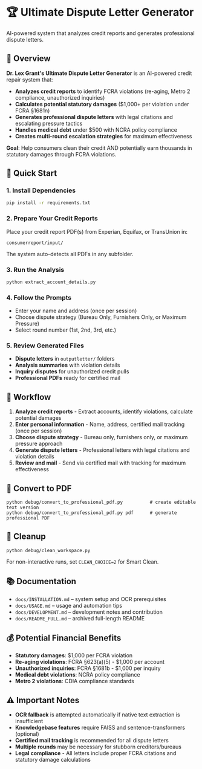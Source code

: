 # 🏆 Ultimate Dispute Letter Generator
AI-powered system that analyzes credit reports and generates professional dispute letters.

## 🎯 Overview
**Dr. Lex Grant's Ultimate Dispute Letter Generator** is an AI-powered credit repair system that:

- **Analyzes credit reports** to identify FCRA violations (re-aging, Metro 2 compliance, unauthorized inquiries)
- **Calculates potential statutory damages** ($1,000+ per violation under FCRA §1681n)
- **Generates professional dispute letters** with legal citations and escalating pressure tactics
- **Handles medical debt** under $500 with NCRA policy compliance
- **Creates multi-round escalation strategies** for maximum effectiveness

**Goal**: Help consumers clean their credit AND potentially earn thousands in statutory damages through FCRA violations.

## 🚀 Quick Start

### 1. **Install Dependencies**
```bash
pip install -r requirements.txt
```

### 2. **Prepare Your Credit Reports**
Place your credit report PDF(s) from Experian, Equifax, or TransUnion in:
```
consumerreport/input/
```
The system auto-detects all PDFs in any subfolder.

### 3. **Run the Analysis**
```bash
python extract_account_details.py
```

### 4. **Follow the Prompts**
- Enter your name and address (once per session)
- Choose dispute strategy (Bureau Only, Furnishers Only, or Maximum Pressure)
- Select round number (1st, 2nd, 3rd, etc.)

### 5. **Review Generated Files**
- **Dispute letters** in `outputletter/` folders
- **Analysis summaries** with violation details
- **Inquiry disputes** for unauthorized credit pulls
- **Professional PDFs** ready for certified mail

## 🔄 Workflow
1) **Analyze credit reports** - Extract accounts, identify violations, calculate potential damages
2) **Enter personal information** - Name, address, certified mail tracking (once per session)
3) **Choose dispute strategy** - Bureau only, furnishers only, or maximum pressure approach
4) **Generate dispute letters** - Professional letters with legal citations and violation details
5) **Review and mail** - Send via certified mail with tracking for maximum effectiveness

## 📄 Convert to PDF
```
python debug/convert_to_professional_pdf.py          # create editable text version
python debug/convert_to_professional_pdf.py pdf      # generate professional PDF
```

## 🧹 Cleanup
```
python debug/clean_workspace.py
```
For non-interactive runs, set `CLEAN_CHOICE=2` for Smart Clean.

## 📚 Documentation
- `docs/INSTALLATION.md` – system setup and OCR prerequisites
- `docs/USAGE.md` – usage and automation tips
- `docs/DEVELOPMENT.md` – development notes and contribution
- `docs/README_FULL.md` – archived full-length README

## 💰 **Potential Financial Benefits**
- **Statutory damages**: $1,000 per FCRA violation
- **Re-aging violations**: FCRA §623(a)(5) - $1,000 per account
- **Unauthorized inquiries**: FCRA §1681b - $1,000 per inquiry
- **Medical debt violations**: NCRA policy compliance
- **Metro 2 violations**: CDIA compliance standards

## ⚠️ Important Notes
- **OCR fallback** is attempted automatically if native text extraction is insufficient
- **Knowledgebase features** require FAISS and sentence-transformers (optional)
- **Certified mail tracking** is recommended for all dispute letters
- **Multiple rounds** may be necessary for stubborn creditors/bureaus
- **Legal compliance** - All letters include proper FCRA citations and statutory damage calculations


